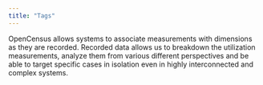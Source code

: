 ```yaml
---
title: "Tags"
---
```


OpenCensus allows systems to associate measurements
with dimensions  as they are recorded. Recorded data
allows us to breakdown the utilization measurements,
analyze them from various different perspectives and be
able to target specific cases in isolation even in highly
interconnected and complex systems.
